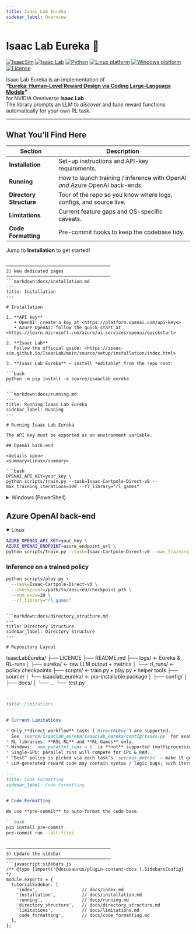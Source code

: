 ```yaml
---
title: Isaac Lab Eureka
sidebar_label: Overview
---
```


# Isaac Lab Eureka :rocket:

[![IsaacSim](https://img.shields.io/badge/IsaacSim-4.5.0-silver.svg)](https://docs.omniverse.nvidia.com/isaacsim/latest/overview.html)
[![Isaac Lab](https://img.shields.io/badge/IsaacLab-2.1.0-silver)](https://isaac-sim.github.io/IsaacLab)
[![Python](https://img.shields.io/badge/python-3.10-blue.svg)](https://docs.python.org/3/whatsnew/3.10.html)
[![Linux platform](https://img.shields.io/badge/platform-linux--64-orange.svg)](https://releases.ubuntu.com/20.04/)
[![Windows platform](https://img.shields.io/badge/platform-windows--64-orange.svg)](https://www.microsoft.com/en-us/)
[![License](https://img.shields.io/badge/license-MIT-yellow.svg)](https://opensource.org/license/mit)

Isaac Lab Eureka is an implementation of  
**“[Eureka: Human-Level Reward Design via Coding Large-Language Models](https://github.com/eureka-research/Eureka)”**  
for NVIDIA Omniverse **Isaac Lab**.  
The library prompts an LLM to *discover* and *tune* reward functions automatically for your own RL task.

---

## What You’ll Find Here

| Section | Description |
|---------|-------------|
| **Installation** | Set-up instructions and API-key requirements. |
| **Running** | How to launch training / inference with OpenAI *and* Azure OpenAI back-ends. |
| **Directory Structure** | Tour of the repo so you know where logs, configs, and source live. |
| **Limitations** | Current feature gaps and OS-specific caveats. |
| **Code Formatting** | Pre-commit hooks to keep the codebase tidy. |

Jump to **Installation** to get started!
```

────────────────────────────────────────
2) New dedicated pages
────────────────────────────────────────
```markdown:docs/installation.md
---
title: Installation
---

# Installation

1. **API key**  
   • OpenAI: create a key at <https://platform.openai.com/api-keys>  
   • Azure OpenAI: follow the quick-start at <https://learn.microsoft.com/azure/ai-services/openai/quickstart>

2. **Isaac Lab**  
   Follow the official guide: <https://isaac-sim.github.io/IsaacLab/main/source/setup/installation/index.html>

3. **Isaac Lab Eureka** — install *editable* from the repo root:

```bash
python -m pip install -e source/isaaclab_eureka
```
```

```markdown:docs/running.md
---
title: Running Isaac Lab Eureka
sidebar_label: Running
---

# Running Isaac Lab Eureka

The API key must be exported as an environment variable.

## OpenAI back-end

<details open>
<summary>Linux</summary>

```bash
OPENAI_API_KEY=your_key \
python scripts/train.py --task=Isaac-Cartpole-Direct-v0 --max_training_iterations=100 --rl_library="rl_games"
```

</details>

<details>
<summary>Windows (PowerShell)</summary>

```bash
$env:OPENAI_API_KEY="your_key"
python scripts\train.py --task=Isaac-Cartpole-Direct-v0 --max_training_iterations=100 --rl_library="rl_games"
```

</details>

## Azure OpenAI back-end

<details open>
<summary>Linux</summary>

```bash
AZURE_OPENAI_API_KEY=your_key \
AZURE_OPENAI_ENDPOINT=azure_endpoint_url \
python scripts/train.py --task=Isaac-Cartpole-Direct-v0 --max_training_iterations=100 --rl_library="rl_games"
```

</details>

### Inference on a trained policy

```bash
python scripts/play.py \
  --task=Isaac-Cartpole-Direct-v0 \
  --checkpoint=/path/to/desired/checkpoint.pth \
  --num_envs=20 \
  --rl_library="rl_games"
```
```

```markdown:docs/directory_structure.md
---
title: Directory Structure
sidebar_label: Directory Structure
---

# Repository Layout

```
IsaacLabEureka/
├── LICENCE
├── README.md
├── logs/                  ← Eureka & RL-runs
│   ├── eureka/            ← raw LLM output + metrics
│   └── rl_runs/           ← policy checkpoints
├── scripts/               ← train.py • play.py • helper tools
├── source/
│   └── isaaclab_eureka/   ← pip-installable package
│       ├── config/
│       ├── docs/
│       └── ...
└── test.py
```
```

```markdown:docs/limitations.md
---
title: Limitations
---

# Current Limitations

* Only **direct-workflow** tasks (`DirectRLEnv`) are supported.  
  See `source/isaaclab_eureka/isaaclab_eureka/config/tasks.py` for examples.
* RL libraries: **RSL-RL** and **RL-Games** only.
* Windows: `num_parallel_runs > 1` is **not** supported (multiprocessing).
* Single-GPU: parallel runs will compete for CPU & RAM.
* “Best” policy is picked via each task’s `success_metric` — make it good!
* LLM-generated reward code may contain syntax / logic bugs; such iterations are skipped.
```

```markdown:docs/code_formatting.md
---
title: Code Formatting
sidebar_label: Code Formatting
---

# Code Formatting

We use **pre-commit** to auto-format the code base.

```bash
pip install pre-commit
pre-commit run --all-files
```
```

────────────────────────────────────────
3) Update the sidebar
────────────────────────────────────────
```javascript:sidebars.js
/** @type {import('@docusaurus/plugin-content-docs').SidebarsConfig} */
module.exports = {
  tutorialSidebar: [
    'index',                 // docs/index.md
    'installation',          // docs/installation.md
    'running',               // docs/running.md
    'directory_structure',   // docs/directory_structure.md
    'limitations',           // docs/limitations.md
    'code_formatting',       // docs/code_formatting.md
  ],
};
